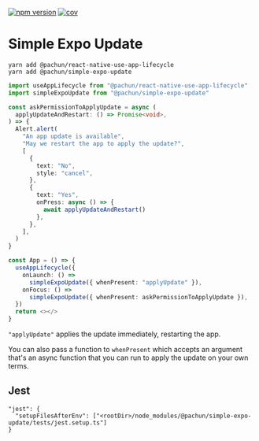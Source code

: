 [![npm version](https://img.shields.io/npm/v/@pachun/simple-expo-update.svg)](https://www.npmjs.com/package/@pachun/simple-expo-update)
[![cov](https://pachun.github.io/simple-expo-update/badges/coverage.svg)](https://github.com/pachun/simple-expo-update/actions)

# Simple Expo Update

```
yarn add @pachun/react-native-use-app-lifecycle
yarn add @pachun/simple-expo-update
```

```ts
import useAppLifecycle from "@pachun/react-native-use-app-lifecycle"
import simpleExpoUpdate from "@pachun/simple-expo-update"

const askPermissionToApplyUpdate = async (
  applyUpdateAndRestart: () => Promise<void>,
) => {
  Alert.alert(
    "An app update is available",
    "May we restart the app to apply the update?",
    [
      {
        text: "No",
        style: "cancel",
      },
      {
        text: "Yes",
        onPress: async () => {
          await applyUpdateAndRestart()
        },
      },
    ],
  )
}

const App = () => {
  useAppLifecycle({
    onLaunch: () =>
      simpleExpoUpdate({ whenPresent: "applyUpdate" }),
    onFocus: () =>
      simpleExpoUpdate({ whenPresent: askPermissionToApplyUpdate }),
  })
  return <></>
}
```

`"applyUpdate"` applies the update immediately, restarting the app.

You can also pass a function to `whenPresent` which accepts an argument that's an async function that you can run to apply the update on your own terms.

## Jest

```
"jest": {
  "setupFilesAfterEnv": ["<rootDir>/node_modules/@pachun/simple-expo-update/tests/jest.setup.ts"]
}
```
